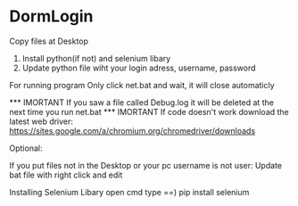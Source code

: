 # DormLogin

Copy files at Desktop
  
  1) Install python(if not) and selenium libary
  2) Update python file wiht your login adress, username, password
 
 
For running program 
    Only click net.bat and wait, it will close automaticly
    
*** IMORTANT
If you saw a file called Debug.log it will be deleted at the next time you run net.bat
*** IMORTANT
If code doesn't work download the latest web driver: https://sites.google.com/a/chromium.org/chromedriver/downloads

Optional:

If you put files not in the Desktop or your pc username is not user:
  Update bat file with right click and edit 

Installing Selenium Libary
  open cmd
  type ==) pip install selenium

